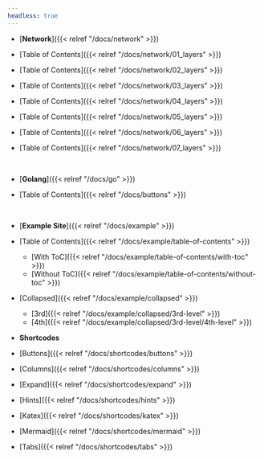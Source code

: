 ```yaml
---
headless: true
---
```


- [**Network**]({{< relref "/docs/network" >}})
- [Table of Contents]({{< relref "/docs/network/01_layers" >}})
- [Table of Contents]({{< relref "/docs/network/02_layers" >}})
- [Table of Contents]({{< relref "/docs/network/03_layers" >}})
- [Table of Contents]({{< relref "/docs/network/04_layers" >}})
- [Table of Contents]({{< relref "/docs/network/05_layers" >}})
- [Table of Contents]({{< relref "/docs/network/06_layers" >}})
- [Table of Contents]({{< relref "/docs/network/07_layers" >}})

    <br />

- [**Golang**]({{< relref "/docs/go" >}})
- [Table of Contents]({{< relref "/docs/buttons" >}})

    <br />

- [**Example Site**]({{< relref "/docs/example" >}})
- [Table of Contents]({{< relref "/docs/example/table-of-contents" >}})
  - [With ToC]({{< relref "/docs/example/table-of-contents/with-toc" >}})
  - [Without ToC]({{< relref "/docs/example/table-of-contents/without-toc" >}})
- [Collapsed]({{< relref "/docs/example/collapsed" >}})

  - [3rd]({{< relref "/docs/example/collapsed/3rd-level" >}})
  - [4th]({{< relref "/docs/example/collapsed/3rd-level/4th-level" >}})
    <br />

- **Shortcodes**
- [Buttons]({{< relref "/docs/shortcodes/buttons" >}})
- [Columns]({{< relref "/docs/shortcodes/columns" >}})
- [Expand]({{< relref "/docs/shortcodes/expand" >}})
- [Hints]({{< relref "/docs/shortcodes/hints" >}})
- [Katex]({{< relref "/docs/shortcodes/katex" >}})
- [Mermaid]({{< relref "/docs/shortcodes/mermaid" >}})
- [Tabs]({{< relref "/docs/shortcodes/tabs" >}})
  <br />
